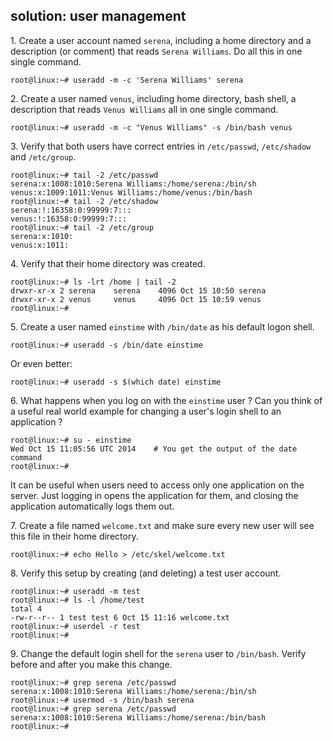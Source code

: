 ## solution: user management

1\. Create a user account named `serena`, including a home directory and
a description (or comment) that reads `Serena Williams`. Do all this in
one single command.

    root@linux:~# useradd -m -c 'Serena Williams' serena

2\. Create a user named `venus`, including home directory, bash shell, a
description that reads `Venus Williams` all in one single command.

    root@linux:~# useradd -m -c "Venus Williams" -s /bin/bash venus

3\. Verify that both users have correct entries in `/etc/passwd`,
`/etc/shadow` and `/etc/group`.

    root@linux:~# tail -2 /etc/passwd
    serena:x:1008:1010:Serena Williams:/home/serena:/bin/sh
    venus:x:1009:1011:Venus Williams:/home/venus:/bin/bash
    root@linux:~# tail -2 /etc/shadow
    serena:!:16358:0:99999:7:::
    venus:!:16358:0:99999:7:::
    root@linux:~# tail -2 /etc/group
    serena:x:1010:
    venus:x:1011:

4\. Verify that their home directory was created.

    root@linux:~# ls -lrt /home | tail -2
    drwxr-xr-x 2 serena    serena    4096 Oct 15 10:50 serena
    drwxr-xr-x 2 venus     venus     4096 Oct 15 10:59 venus
    root@linux:~#

5\. Create a user named `einstime` with `/bin/date` as his default logon
shell.

    root@linux:~# useradd -s /bin/date einstime

Or even better:

    root@linux:~# useradd -s $(which date) einstime

6\. What happens when you log on with the `einstime` user ? Can you
think of a useful real world example for changing a user\'s login shell
to an application ?

    root@linux:~# su - einstime
    Wed Oct 15 11:05:56 UTC 2014    # You get the output of the date command
    root@linux:~#

It can be useful when users need to access only one application on the
server. Just logging in opens the application for them, and closing the
application automatically logs them out.

7\. Create a file named `welcome.txt` and make sure every new user will
see this file in their home directory.

    root@linux:~# echo Hello > /etc/skel/welcome.txt

8\. Verify this setup by creating (and deleting) a test user account.

    root@linux:~# useradd -m test
    root@linux:~# ls -l /home/test
    total 4
    -rw-r--r-- 1 test test 6 Oct 15 11:16 welcome.txt
    root@linux:~# userdel -r test
    root@linux:~#

9\. Change the default login shell for the `serena` user to `/bin/bash`.
Verify before and after you make this change.

    root@linux:~# grep serena /etc/passwd
    serena:x:1008:1010:Serena Williams:/home/serena:/bin/sh
    root@linux:~# usermod -s /bin/bash serena
    root@linux:~# grep serena /etc/passwd
    serena:x:1008:1010:Serena Williams:/home/serena:/bin/bash
    root@linux:~#

